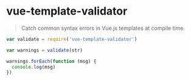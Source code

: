 # vue-template-validator

> Catch common syntax errors in Vue.js templates at compile time.

``` js
var validate = require('vue-template-validator')

var warnings = validate(str)

warnings.forEach(function (msg) {
  console.log(msg)
})
```
